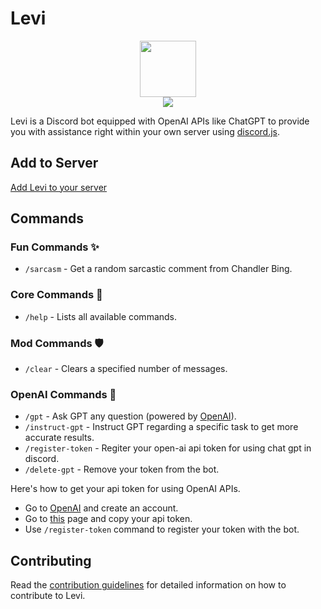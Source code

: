 # Levi

<div style="display:flex; align-items: center; justify-content: center; flex-direction:column;">
    <img src="https://i.imgur.com/BJZKLDR.jpg" width="90px" style="text-align: center;">
    <div>
        <img src="https://img.shields.io/discord/808991875934847026">
    </div>
</div>

Levi is a Discord bot equipped with OpenAI APIs like ChatGPT to provide you with assistance right within your own server using [discord.js](https://discord.js.org/#/).

## Add to Server

[Add Levi to your server](https://discord.com/api/oauth2/authorize?client_id=1123810664100671578&permissions=2048&scope=applications.commands%20bot)

## Commands

### Fun Commands ✨

- `/sarcasm` - Get a random sarcastic comment from Chandler Bing.

### Core Commands 📜

- `/help` - Lists all available commands.

### Mod Commands 🛡️

- `/clear` - Clears a specified number of messages.

### OpenAI Commands 🤖

- `/gpt` - Ask GPT any question (powered by [OpenAI](https://beta.openai.com/overview)).
- `/instruct-gpt` - Instruct GPT regarding a specific task to get more accurate results.
- `/register-token` - Regiter your open-ai api token for using chat gpt in discord.
- `/delete-gpt` - Remove your token from the bot.

Here's how to get your api token for using OpenAI APIs.

- Go to [OpenAI](https://beta.openai.com/overview) and create an account.
- Go to [this](https://beta.openai.com/account/api-keys) page and copy your api token.
- Use `/register-token` command to register your token with the bot.

## Contributing

Read the [contribution guidelines](docs/contributing/contributing.md) for detailed information on how to contribute to Levi.
